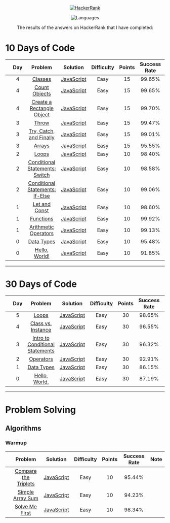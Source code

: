 <p align="center">
  <a href="https://www.hackerrank.com/rhmtin12">
    <img alt="HackerRank" src="https://raw.githubusercontent.com/rahmatsubandi/HackerRankJS/master/hacker-rank-logo.png">
  </a>
</p>
<p align="center">
  <img alt="Languages" src="https://img.shields.io/badge/Languages-JavaScript-brightgreen.svg?longCache=true&style=for-the-badge">
</p>
<p align="center">
  The results of the answers on HackerRank that I have completed:
</p>

# 10 Days of Code

|     | Day |                                             Problem                                             |                            Solution                             | Difficulty | Points | Success Rate | Note |
| --- | :-: | :---------------------------------------------------------------------------------------------: | :-------------------------------------------------------------: | :--------: | :----: | :----------: | :--: |
|     |  4  |               [Classes](https://www.hackerrank.com/challenges/js10-class/problem)               |        [JavaScript](10DaysOfJavascript/Day4-Classes.js)         |    Easy    |   15   |    99.65%    |      |
|     |  4  |        [Count Objects](https://www.hackerrank.com/challenges/js10-count-objects/problem)        |      [JavaScript](10DaysOfJavascript/Day4-CountObjects.js)      |    Easy    |   15   |    99.65%    |      |
|     |  4  |     [Create a Rectangle Object](https://www.hackerrank.com/challenges/js10-objects/problem)     | [JavaScript](10DaysOfJavascript/Day4-CreateARectangleObject.js) |    Easy    |   15   |    99.70%    |      |
|     |  3  |                [Throw](https://www.hackerrank.com/challenges/js10-throw/problem)                |         [JavaScript](10DaysOfJavascript/Day3-Throw.js)          |    Easy    |   15   |    99.47%    |      |
|     |  3  |   [Try, Catch, and Finally](https://www.hackerrank.com/challenges/js10-try-catch-and-finally)   |   [JavaScript](10DaysOfJavascript/Day3-TryCatchAndFinally.js)   |    Easy    |   15   |    99.01%    |      |
|     |  3  |               [Arrays](https://www.hackerrank.com/challenges/js10-arrays/problem)               |         [JavaScript](10DaysOfJavascript/Day3-Arrays.js)         |    Easy    |   15   |    95.55%    |      |
|     |  2  |                [Loops](https://www.hackerrank.com/challenges/js10-loops/problem)                |         [JavaScript](10DaysOfJavascript/Day2-Loops.js)          |    Easy    |   10   |    98.40%    |      |
|     |  2  |   [Conditional Statements: Switch](https://www.hackerrank.com/challenges/js10-switch/problem)   |         [JavaScript](10DaysOfJavascript/Day2-Switch.js)         |    Easy    |   10   |    98.58%    |      |
|     |  2  |  [Conditional Statements: If-Else](https://www.hackerrank.com/challenges/js10-if-else/problem)  |         [JavaScript](10DaysOfJavascript/Day2-IfElse.js)         |    Easy    |   10   |    99.06%    |      |
|     |  1  |        [Let and Const](https://www.hackerrank.com/challenges/js10-let-and-const/problem)        |      [JavaScript](10DaysOfJavascript/Day1-LetandConst.js)       |    Easy    |   10   |    98.60%    |      |
|     |  1  |            [Functions](https://www.hackerrank.com/challenges/js10-function/problem)             |       [JavaScript](10DaysOfJavascript/Day1-Functions.js)        |    Easy    |   10   |    99.92%    |      |
|     |  1  | [Arithmetic Operators](https://www.hackerrank.com/challenges/js10-arithmetic-operators/problem) |  [JavaScript](10DaysOfJavascript/Day1-ArithmeticOperators.js)   |    Easy    |   10   |    99.13%    |      |
|     |  0  |           [Data Types](https://www.hackerrank.com/challenges/js10-data-types/problem)           |       [JavaScript](10DaysOfJavascript/Day0-DataTypes.js)        |    Easy    |   10   |    95.48%    |      |
|     |  0  |         [Hello, World!](https://www.hackerrank.com/challenges/js10-hello-world/problem)         |      [JavaScript](10DaysOfJavascript/Day0-HelloWorld!.js)       |    Easy    |   10   |    91.85%    |      |

---

# 30 Days of Code

|     | Day |                                                  Problem                                                   |                            Solution                             | Difficulty | Points | Success Rate | Note |
| --- | :-: | :--------------------------------------------------------------------------------------------------------: | :-------------------------------------------------------------: | :--------: | :----: | :----------: | :--: |
|     |  5  |                      [Loops](https://www.hackerrank.com/challenges/30-loops/problem)                       |            [JavaScript](30DaysofCode/Day5-Loops.js)             |    Easy    |   30   |    98.65%    |      |
|     |  4  |          [Class vs. Instance](https://www.hackerrank.com/challenges/30-class-vs-instance/problem)          |       [JavaScript](30DaysofCode/Day4-ClassVsInstance.js)        |    Easy    |   30   |    96.55%    |      |
|     |  3  | [Intro to Conditional Statements](https://www.hackerrank.com/challenges/30-conditional-statements/problem) | [JavaScript](30DaysofCode/Day3-IntroToConditionalStatements.js) |    Easy    |   30   |    96.32%    |      |
|     |  2  |                  [Operators](https://www.hackerrank.com/challenges/30-operators/problem)                   |          [JavaScript](30DaysofCode/Day2-Operators.js)           |    Easy    |   30   |    92.91%    |      |
|     |  1  |                 [Data Types](https://www.hackerrank.com/challenges/30-data-types/problem)                  |          [JavaScript](30DaysofCode/Day1-DataTypes.js)           |    Easy    |   30   |    86.15%    |      |
|     |  0  |               [Hello, World.](https://www.hackerrank.com/challenges/30-hello-world/problem)                |          [JavaScript](30DaysofCode/Day0-HelloWorld.js)          |    Easy    |   30   |    87.19%    |      |

---

# Problem Solving

## Algorithms

### Warmup

|     |                                          Problem                                           |                               Solution                               | Difficulty | Points | Success Rate | Note |
| --- | :----------------------------------------------------------------------------------------: | :------------------------------------------------------------------: | :--------: | :----: | :----------: | :--: |
|     | [Compare the Triplets](https://www.hackerrank.com/challenges/compare-the-triplets/problem) | [JavaScript](ProblemSolving/Algorithms/Warmup/compareTheTriplets.js) |    Easy    |   10   |    95.44%    |      |
|     |     [Simple Array Sum](https://www.hackerrank.com/challenges/simple-array-sum/problem)     |   [JavaScript](ProblemSolving/Algorithms/Warmup/simpleArraySum.js)   |    Easy    |   10   |    94.23%    |      |
|     |       [Solve Me First](https://www.hackerrank.com/challenges/solve-me-first/problem)       |    [JavaScript](ProblemSolving/Algorithms/Warmup/solveMeFirst.js)    |    Easy    |   10   |    98.34%    |      |
